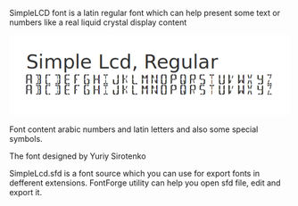 SimpleLCD font is a latin regular font which can help present some text or numbers like a real liquid crystal display content

![SimleLCDFont](https://raw.githubusercontent.com/spider4216/resources/master/simplelcd_font_2.png)

Font content arabic numbers and latin letters and also some special symbols.

The font designed by Yuriy Sirotenko

SimpleLcd.sfd is a font source which you can use for export fonts in defferent extensions. FontForge utility can help you open sfd file, edit and export it.
